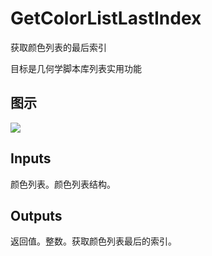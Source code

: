 # GetColorListLastIndex

获取颜色列表的最后索引

目标是几何学脚本库列表实用功能

## 图示

![]($-20221218-19105787.png)

## Inputs

颜色列表。颜色列表结构。  

## Outputs

返回值。整数。获取颜色列表最后的索引。
